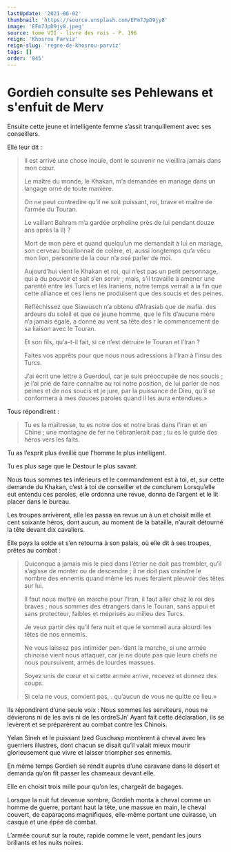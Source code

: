 ```yaml
---
lastUpdate: '2021-06-02'
thumbnail: 'https://source.unsplash.com/EFm7JpD9jy8'
image: 'EFm7JpD9jy8.jpeg'
source: tome VII - livre des rois - P. 196
reign: 'Khosrou Parviz'
reign-slug: 'regne-de-khosrou-parviz'
tags: []
order: '045'
---
```


# Gordieh consulte ses Pehlewans et s'enfuit de Merv

Ensuite cette jeune et intelligente femme s’assit tranquillement avec ses conseillers.

Elle leur dit :

> Il est arrivé une chose inouïe, dont le souvenir ne vieillira jamais dans mon cœur.
>
> Le maître du monde, le Khakan, m’a demandée en mariage dans un langage orné de toute manière.
>
> On ne peut contredire qu’il ne soit puissant, roi, brave et maître de l’armée du Touran.
>
> Le vaillant Bahram m’a gardée orpheline près de lui pendant douze ans après la Il) ?
>
> Mort de mon père et quand quelqu’un me demandait à lui en mariage, son cerveau bouillonnait de colère, et, aussi longtemps qu’a vécu mon lion, personne de la cour n’a osé parler de moi.
>
> Aujourd’hui vient le Khakan et roi, qui n’est pas un petit personnage, qui a du pouvoir et sait s’en servir ; mais, s’il travaille à amener une parenté entre les Turcs et les Iraniens, notre temps verrait à la fin que cette alliance et ces liens ne produisent que des soucis et des peines.
>
> Réfléchissez que Siawusch n’a obtenu d’Afrasiab que de mafia. des ardeurs du soleil et que ce jeune homme, que le fils d’aucune mère n’a jamais égalé, a donné au vent sa tête des r le commencement de sa liaison avec le Touran.
>
> Et son fils, qu’a-t-il fait, si ce n’est détruire le Touran et l’Iran ?
>
> Faites vos apprêts pour que nous nous adressions à l’Iran à l’insu des Turcs.
>
> J’ai écrit une lettre à Guerdouî, car je suis préoccupée de nos soucis ; je l’ai prié de faire connaître au roi notre position, de lui parler de nos peines et de nos soucis et je jure, par la puissance de Dieu, qu’il se conformera à mes douces paroles quand il les aura entendues.»

Tous répondirent :

> Tu es la maîtresse, tu es notre dos et notre bras dans l’Iran et en Chine ; une montagne de fer ne t’ébranlerait pas ; tu es le guide des héros vers les faits.

Tu as l’esprit plus éveillé que l’homme le plus intelligent.

Tu es plus sage que le Destour le plus savant.

Nous tous sommes tes inférieurs et le commandement est à toi, et, sur cette demande du Khakan, c’est à toi de conseiller et de conclurem Lorsqu’elle eut entendu ces paroles, elle ordonna une revue, donna de l’argent et le lit placer dans le bureau.

Les troupes arrivèrent, elle les passa en revue un à un et choisit mille et cent soixante héros, dont aucun, au moment de la bataille, n’aurait détourné la tête devant dix cavaliers.

Elle paya la solde et s’en retourna à son palais, où elle dit à ses troupes, prêtes au combat :

> Quiconque a jamais mis le pied dans l’étrier ne doit pas trembler, qu’il s’agisse de monter ou de descendre ; il ne doit pas craindre le nombre des ennemis quand même les nues feraient pleuvoir des têtes sur lui.
>
> Il faut nous mettre en marche pour l’Iran, il faut aller chez le roi des braves ; nous sommes des étrangers dans le Touran, sans appui et sans protecteur, faibles et méprisés au milieu des Turcs.
>
> Je veux partir dès qu’il fera nuit et que le sommeil aura alourdi les têtes de nos ennemis.
>
> Ne vous laissez pas intimider pen-’dant la marche, si une armée chinoise vient nous attaquer, car je ne doute pas que leurs chefs ne nous poursuivent, armés de lourdes massues.
>
> Soyez unis de cœur et si cette armée arrive, recevez et donnez des coups.
>
> Si cela ne vous, convient pas,
. qu’aucun de vous ne quitte ce lieu.»

Ils répondirent d’une seule voix : Nous sommes les serviteurs, nous ne dévierons ni de les avis ni de les ordreSJn’ Ayant fait cette déclaration, ils se levèrent et se préparèrent au combat contre les Chinois.

Yelan Sineh et le puissant Ized Guschasp montèrent à cheval avec les guerriers illustres, dont chacun se disait qu’il valait mieux mourir glorieusement que vivre et laisser triompher ses ennemis.

En même temps Gordieh se rendit auprès d’une caravane dans le désert et demanda qu’on fît passer les chameaux devant elle.

Elle en choisit trois mille pour qu’on les, chargeât de bagages.

Lorsque la nuit fut devenue sombre, Gordieh monta à cheval comme un homme de guerre, portant haut la tête, une massue en main, le cheval couvert, de caparaçons magnifiques, elle-même portant une cuirasse, un casque et une épée de combat.

L’armée courut sur la route, rapide comme le vent, pendant les jours brillants et les nuits noires.
